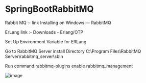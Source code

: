 # SpringBootRabbitMQ

Rabbit MQ :- link Installing on Windows — RabbitMQ

ErLang link :- Downloads - Erlang/OTP

Set Up Environment Variable for ERLang

Go to RabbitMQ Server install Directory C:\Program Files\RabbitMQ Server\rabbitmq_server\sbin

Run command rabbitmq-plugins enable rabbitmq_management

![image](https://user-images.githubusercontent.com/22918656/235055371-117751d5-d044-471b-acfd-e2f975d5b62b.png)

